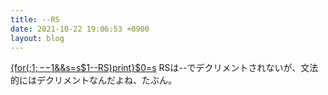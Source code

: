```yaml
---
title: --RS
date: 2021-10-22 19:06:53 +0900
layout: blog
---
```


[{for(;$1;--$1&&s=s$1--RS)print}$0=s](https://twitter.com/eban/status/1451377554359668740)
RSは--でデクリメントされないが、文法的にはデクリメントなんだよね、たぶん。
